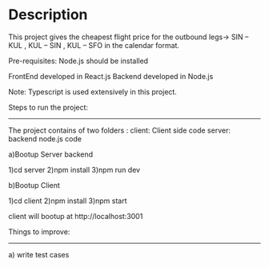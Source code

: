 # Description

This project gives the cheapest flight price for the outbound legs-> SIN – KUL , KUL – SIN , KUL – SFO in the calendar format.

Pre-requisites:
Node.js should be installed

FrontEnd developed in React.js
Backend developed in Node.js

Note: Typescript is used extensively in this project.

Steps to run the project:

---

The project contains of two folders :
client: Client side code
server: backend node.js code

a)Bootup Server backend

1)cd server
2)npm install
3)npm run dev

b)Bootup Client

1)cd client
2)npm install
3)npm start

client will bootup at http://localhost:3001

Things to improve:

---

a) write test cases
